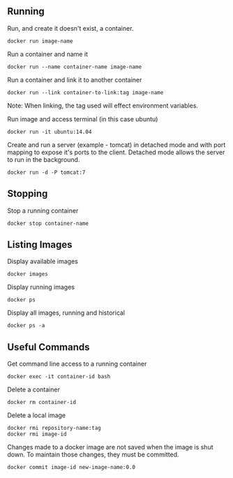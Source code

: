 ## Running

Run, and create it doesn't exist, a container.

    docker run image-name

Run a container and name it

    docker run --name container-name image-name

Run a container and link it to another container

    docker run --link container-to-link:tag image-name

Note: When linking, the tag used will effect environment variables.

Run image and access terminal (in this case ubuntu)

    docker run -it ubuntu:14.04

Create and run a server (example - tomcat) in detached mode and with port mapping to expose it's ports to the client. Detached mode allows the server to run in the background.

    docker run -d -P tomcat:7

## Stopping

Stop a running container

    docker stop container-name

## Listing Images

Display available images

    docker images

Display running images

    docker ps

Display all images, running and historical

    docker ps -a

## Useful Commands

Get command line access to a running container

    docker exec -it container-id bash

Delete a container

    docker rm container-id

Delete a local image

    docker rmi repository-name:tag 
    docker rmi image-id

Changes made to a docker image are not saved when the image is shut down. To maintain those changes, they must be committed.

    docker commit image-id new-image-name:0.0
